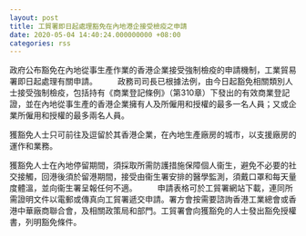 ```yaml
---
layout: post
title: 工貿署即日起處理豁免在內地港企接受檢疫之申請
date: 2020-05-04 14:40:24.000000000 +08:00
categories: rss
---
```


政府公布豁免在內地從事生產作業的香港企業接受強制檢疫的申請機制，工業貿易署即日起處理有關申請。
　　 
政務司司長已根據法例，由今日起豁免相關類別人士接受強制檢疫，包括持有《商業登記條例》（第310章）下發出的有效商業登記證，並在內地從事生產的香港企業擁有人及所僱用和授權的最多一名人員；又或企業所僱用和授權的最多兩名人員。
 
獲豁免人士只可前往及逗留於其香港企業，在內地生產廠房的城市，以支援廠房的運作和業務。

獲豁免人士在內地停留期間，須採取所需防護措施保障個人衞生，避免不必要的社交接觸，回港後須於留港期間，接受由衞生署安排的醫學監測，須戴口罩和每天量度體溫，並向衞生署呈報任何不適。
　　 
申請表格可於工貿署網站下載，連同所需證明文件以電郵或傳真向工貿署遞交申請。署方會按需要諮詢香港工業總會或香港中華廠商聯合會，及相關政策局和部門。工貿署會向獲豁免的人士發出豁免授權書，列明豁免條件。
